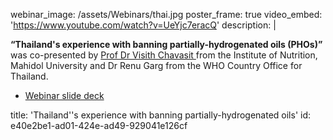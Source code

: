 webinar_image: /assets/Webinars/thai.jpg
poster_frame: true
video_embed: 'https://www.youtube.com/watch?v=UeYjc7eracQ'
description: |
  <p><strong>“Thailand's experience with banning partially-hydrogenated oils (PHOs)”</strong> was co-presented by <a href="http://www.inmu.mahidol.ac.th/eng/about-us/faculties/index.php?cvName=visith" target="_blank">Prof Dr Visith Chavasit </a>from the Institute of Nutrition, Mahidol University and Dr Renu Garg from the WHO Country Office for Thailand.
  </p>
  <ul>
  	<li><a href="https://www.linkscommunity.org/s/Thailands-experience-in-trans-fat-elimination_WHO-webinar_11DEC18_Visith-j3hy.pptx" target="_blank">Webinar slide deck </a></li>
  </ul>
title: 'Thailand''s experience with banning partially-hydrogenated oils'
id: e40e2be1-ad01-424e-ad49-929041e126cf
